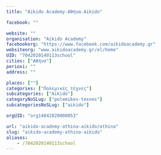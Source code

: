 ```yaml
---
title: "Aikido Academy-Αθήνα-Aikido"

facebook: ""

website: ""
organisation: "Aikido Academy"
facebookorg: "https://www.facebook.com/aikidoacademy.gr"
websiteorg: "www.aikidoacademy.gr/el/home"
UID: "7042020140113school"
cities: ["Αθήνα"]
perioxi: ""
address: ""

places: [""]
categories: ["Πολεμικές τέχνες"]
subcategories: ["Aikido"]
categoryNoSLug: ["polemikes-texnes"]
subcategoriesNoSLug: ["aikido"]

orgUID: "org14042020000053"

url: "aikido-academy-athina-aikido/athina"
slug: "aikido-academy-athina-aikido"
aliases:
    - /7042020140113school
---
```






